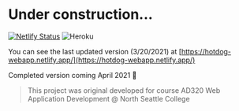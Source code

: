 # Under construction...

[![Netlify Status](https://api.netlify.com/api/v1/badges/595ccb16-3d46-4e57-ad8a-a8a17308c069/deploy-status)](https://app.netlify.com/sites/hotdog-webapp/deploys)
![Heroku](https://pyheroku-badge.herokuapp.com/?app=hot-dog-web-app&style=flat)

You can see the last updated version (3/20/2021) at [https://hotdog-webapp.netlify.app/](https://hotdog-webapp.netlify.app/)

Completed version coming April 2021 🚧

> This project was original developed for course AD320 Web Application Development @ North Seattle College

